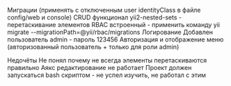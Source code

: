Миграции (применять с отключенным user identityClass в файле config/web и console)
CRUD функционал 
yii2-nested-sets - перетаскивание элементов
RBAC встроенный - применить команду yii migrate --migrationPath=@yii/rbac/migrations
Логирование
Добавлен пользователь admin - пароль 123456
Авторизация и отображение меню (авторизованный пользователь + только для роли admin)

Недочёты
Не понял почему не всегда элементы перетаскиваются правильно
Аякс редактирование не работает
Проект должен запускаться bash скриптом - не успел изучить, не работал с этим
